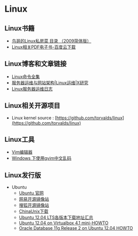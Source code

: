# Linux

## Linux书籍

* [鸟哥的Linux私房菜 目录 （2009简体版）](http://www.ha97.com/book/vbird_linux/)
* [Linux相关PDF电子书-百度云下载](http://pan.baidu.com/s/1dDrejSX#dir/path=%2F%E6%88%91%E7%9A%84%E6%96%87%E6%A1%A3%2F%E9%A9%AC%E5%93%A5linux1%2Febook)

## Linux博客和文章链接

* [Linux命令全集](http://linuxso.duapp.com/index.php)
* [服务器运维与网站架构|Linux运维|X研究](http://www.ha97.com/)
* [Linux服务器运维日志](https://www.centos.bz/)

## Linux相关开源项目
* Linux kernel source : [https://github.com/torvalds/linux](https://github.com/torvalds/linux) 
## Linux工具

* [Vim编辑器](http://www.vim.org/index.php)
*  [Windows 下使用gvim中文乱码](http://blog.chinaunix.net/uid-23446577-id-3203605.html)

## Linux发行版

* Ubuntu
  * [Ubuntu 官网](http://www.ubuntu.com/download/)
  * [网易开源镜像站](http://mirrors.163.com/ubuntu-releases/)
  * [搜狐开源镜像站](http://mirrors.sohu.com/ubuntu-releases/)
  * [ChinaUnix下载](httpdownload.chinaunix.netdownload001400013351.shtml)
  * [Ubuntu 12.04 LTS各版本下载地址汇总](http://os.51cto.com/art/201204/332399.htm)
  * [Ubuntu 12.04 on Virtualbox 4.1 mini-HOWTO](http://hswong3i.net/blog/hswong3i/ubuntu-12-04-virtualbox-4-1-mini-howto)
  * [Oracle Database 11g Release 2 on Ubuntu 12.04 HOWTO](http://hswong3i.net/blog/hswong3i/oracle-database-11g-release-2-ubuntu-12-04-howto)
